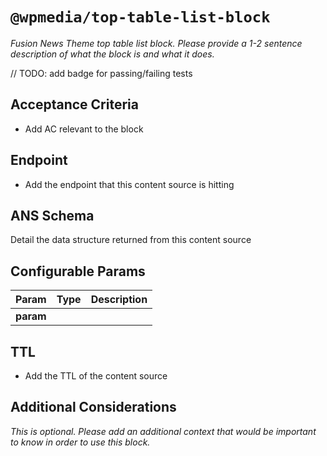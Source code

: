 # `@wpmedia/top-table-list-block`
_Fusion News Theme top table list block. Please provide a 1-2 sentence description of what the block is and what it does._

// TODO: add badge for passing/failing tests

## Acceptance Criteria
- Add AC relevant to the block

## Endpoint
- Add the endpoint that this content source is hitting

## ANS Schema
Detail the data structure returned from this content source

## Configurable Params
| **Param** | **Type** | **Description** |
|---|---|---|
| **param** |  |  |

## TTL
- Add the TTL of the content source

## Additional Considerations
_This is optional. Please add an additional context that would be important to know in order to use this block._
